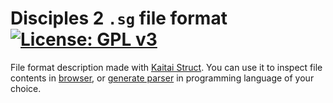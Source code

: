 # Disciples 2 ```.sg``` file format [![License: GPL v3](https://img.shields.io/badge/License-GPL%20v3-blue.svg)](https://www.gnu.org/licenses/gpl-3.0)
File format description made with [Kaitai Struct](http://kaitai.io/).
You can use it to inspect file contents in [browser](https://ide.kaitai.io/), or [generate parser](https://github.com/kaitai-io/kaitai_struct_compiler) in programming language of your choice.
